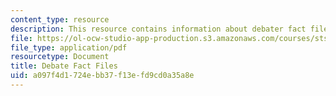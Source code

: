 ```yaml
---
content_type: resource
description: This resource contains information about debater fact files.
file: https://ol-ocw-studio-app-production.s3.amazonaws.com/courses/sts-009-evolution-and-society-spring-2012/a097f4d1724ebb37f13efd9cd0a35a8e_MITSTS_009S12_dbt_ft_fls.pdf
file_type: application/pdf
resourcetype: Document
title: Debate Fact Files
uid: a097f4d1-724e-bb37-f13e-fd9cd0a35a8e
---
```

